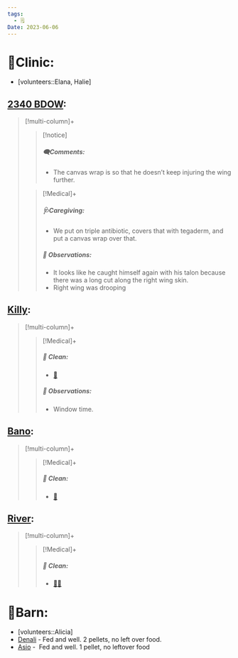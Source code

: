 ```yaml
---
tags:
  - 🗒️
Date: 2023-06-06
---
```


# 🏥Clinic:
- [volunteers::Elana, Halie]

## [2340 BDOW](../RARE%20Birds/2340%20BDOW.md):
> [!multi-column]+
>
>> [!notice]
>> ##### 🗨️Comments:
>> - The canvas wrap is so that he doesn’t keep injuring the wing further.
>
>> [!Medical]+
>> ##### 🩺Caregiving:
>> - We put on triple antibiotic, covers that with tegaderm, and put a canvas wrap over that.
>>
>> ##### 🔭 Observations:
>> - It looks like he caught himself again with his talon because there was a long cut along the right wing skin.
>> - Right wing was drooping

## [Killy](../RARE%20Birds/Ed%20Birds/Killy.md):
> [!multi-column]+
>
>> [!Medical]+
>>##### 🫧 Clean:
>> - [🧽](../Admin/Codes/Scrubbed%20cage.md)
>>
>> ##### 🔭 Observations:
>> - Window time.

## [Bano](../RARE%20Birds/Ed%20Birds/Bano.md):
> [!multi-column]+
>
>> [!Medical]+
>>##### 🫧 Clean:
>> - [🧽](../Admin/Codes/Scrubbed%20cage.md)

## [River](../RARE%20Birds/Ed%20Birds/River.md):
> [!multi-column]+
>
>> [!Medical]+
>>##### 🫧 Clean:
>> - [🧼➗](../Admin/Codes/Cleaned%20with%20divider.md)

# 🏡Barn:
- [volunteers::Alicia]
- [Denali](../RARE%20Birds/Ed%20Birds/Denali.md) - Fed and well. 2 pellets, no left over food.
- [Asio](../RARE%20Birds/Ed%20Birds/Asio.md) -  Fed and well. 1 pellet, no leftover food

